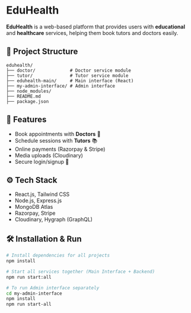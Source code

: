 
# EduHealth

**EduHealth** is a web-based platform that provides users with **educational** and **healthcare** services, helping them book tutors and doctors easily.

## 📁 Project Structure
```
eduhealth/
├── doctor/             # Doctor service module
├── tutor/              # Tutor service module
├── eduhealth-main/     # Main interface (React)
├── my-admin-interface/ # Admin interface
├── node_modules/
├── README.md
├── package.json
```

## 🚀 Features
- Book appointments with **Doctors** 🏥
- Schedule sessions with **Tutors** 📚
- Online payments (Razorpay & Stripe)
- Media uploads (Cloudinary)
- Secure login/signup 🔐

## ⚙️ Tech Stack
- React.js, Tailwind CSS
- Node.js, Express.js
- MongoDB Atlas
- Razorpay, Stripe
- Cloudinary, Hygraph (GraphQL)

## 🛠️ Installation & Run
```bash
# Install dependencies for all projects
npm install

# Start all services together (Main Interface + Backend)
npm run start:all

# To run Admin interface separately
cd my-admin-interface
npm install
npm run start-all
```


